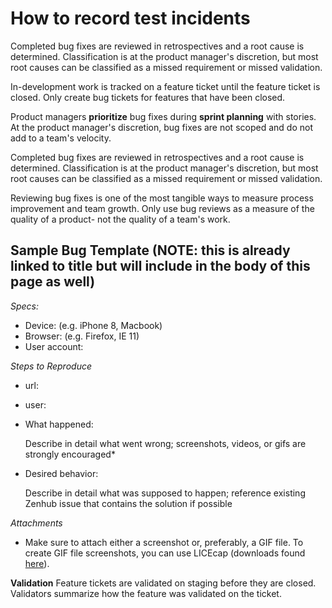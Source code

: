 # How to record test incidents

Completed bug fixes are reviewed in retrospectives and a root cause is determined. Classification is at the product manager's discretion, but most root causes can be classified as a missed requirement or missed validation.

In-development work is tracked on a feature ticket until the feature ticket is closed. Only create bug tickets for features that have been closed.

Product managers **prioritize** bug fixes during **sprint planning** with stories. At the product manager's discretion, bug fixes are not scoped and do not add to a team's velocity.

Completed bug fixes are reviewed in retrospectives and a root cause is determined. Classification is at the product manager's discretion, but most root causes can be classified as a missed requirement or missed validation.

Reviewing bug fixes is one of the most tangible ways to measure process improvement and team growth. Only use bug reviews as a measure of the quality of a product- not the quality of a team's work.

## Sample Bug Template \(NOTE: this is already linked to title but will include in the body of this page as well\)

_Specs:_

* Device: \(e.g. iPhone 8, Macbook\)
* Browser: \(e.g. Firefox, IE 11\)
* User account:

_Steps to Reproduce_

* url:
* user:
* What happened:

  Describe in detail what went wrong; screenshots, videos, or gifs are strongly encouraged\*

* Desired behavior:

  Describe in detail what was supposed to happen; reference existing Zenhub issue that contains the solution if possible

_Attachments_

* Make sure to attach either a screenshot or, preferably, a GIF file. To create GIF file screenshots, you can use LICEcap \(downloads found [here](https://www.cockos.com/licecap/)\). 

**Validation** Feature tickets are validated on staging before they are closed. Validators summarize how the feature was validated on the ticket.

